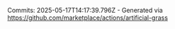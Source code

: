 Commits: 2025-05-17T14:17:39.796Z - Generated via https://github.com/marketplace/actions/artificial-grass
<br>
